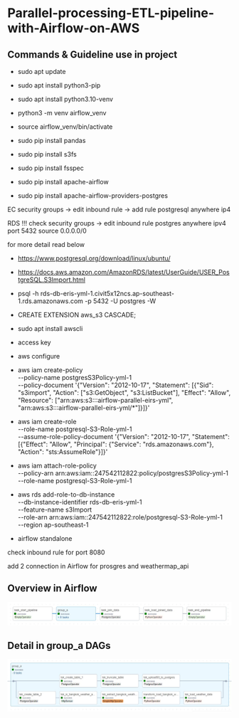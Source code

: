 # Parallel-processing-ETL-pipeline-with-Airflow-on-AWS
## Commands & Guideline use in project
- sudo apt update
- sudo apt install python3-pip
- sudo apt install python3.10-venv
- python3 -m venv airflow_venv

- source airflow_venv/bin/activate

- sudo pip install pandas
- sudo pip install s3fs
- sudo pip install fsspec
- sudo pip install apache-airflow
- sudo pip install apache-airflow-providers-postgres

EC
security groups -> edit inbound rule -> add rule postgresql anywhere ip4

RDS !!!
check security groups -> edit inbound rule 
postgres anywhere ipv4 port 5432 source 0.0.0.0/0

for more detail read below
- https://www.postgresql.org/download/linux/ubuntu/
- https://docs.aws.amazon.com/AmazonRDS/latest/UserGuide/USER_PostgreSQL.S3Import.html

- psql -h rds-db-eris-yml-1.civit5x12ncs.ap-southeast-1.rds.amazonaws.com -p 5432 -U postgres -W

- CREATE EXTENSION aws_s3 CASCADE;

- sudo apt install awscli

- access key
- aws configure

- aws iam create-policy \
    --policy-name postgresS3Policy-yml-1 \
    --policy-document '{"Version": "2012-10-17", "Statement": [{"Sid": "s3import", "Action": ["s3:GetObject", "s3:ListBucket"], "Effect": "Allow", "Resource": ["arn:aws:s3:::airflow-parallel-eirs-yml", "arn:aws:s3:::airflow-parallel-eirs-yml/*"]}]}'

- aws iam create-role \
    --role-name postgresql-S3-Role-yml-1 \
    --assume-role-policy-document '{"Version": "2012-10-17", "Statement": [{"Effect": "Allow", "Principal": {"Service": "rds.amazonaws.com"}, "Action": "sts:AssumeRole"}]}'

- aws iam attach-role-policy \
    --policy-arn arn:aws:iam::247542112822:policy/postgresS3Policy-yml-1 \
    --role-name postgresql-S3-Role-yml-1

- aws rds add-role-to-db-instance \
   --db-instance-identifier rds-db-eris-yml-1 \
   --feature-name s3Import \
   --role-arn arn:aws:iam::247542112822:role/postgresql-S3-Role-yml-1 \
   --region ap-southeast-1

- airflow standalone

check inbound rule for port 8080

add 2 connection in Airflow
for prosgres and weathermap_api

## Overview in Airflow
![Alt text](<Overview Parallel dag.JPG>)
## Detail in group_a DAGs
![Alt text](<Detail group_a dag.JPG>)